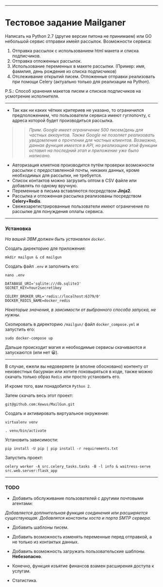 ****
# Тестовое задание Mailganer

Написать на Python 2.7 (другие версии питона не принимаем) или GO небольшой сервис отправки имейл рассылок.
Возможности сервиса:
 1. Отправка рассылок с использованием html макета и списка подписчиков.
 2. Отправка отложенных рассылок.
 3. Использование переменных в макете рассылки. (Пример: имя, фамилия, день рождения из списка подписчиков)
 4. Отслеживание открытий писем.
Отложенные отправки реализовать при помощи Celery (актуально только для реализации на Python).

P.S.: Способ хранения макетов писем и списков подписчиков на усмотрение исполнителя.
****


- Так как ни каких чётких критериев не указано, то ограничился предположением, что пользователи сервиса имеют гуглопочту, с адреса которой будет производиться рассылка.

>>*Прим. Google имеет ограничение 500 писем/день для частных аккаунтов.
Также Google не позоляет реализовать уведомления о прочтении для частных клиентов. Возможно, данная функция имеется в API, но реализацию этой функции оставил на последний этап и приложение уже было написано.*
- Авторизация клиетнов производится путём проверки возможности рассылки с предоставленной почты, никаких данных, кроме необходимых для рассылки, не требуется.
- Список контактов можно загрузить оптом в CSV файле или добавлять по одному вручную.
- Переменные в письма вставляются посредством **Jinja2**.
- Рассылка и отложенная рассылка реализованы посредством **Celery+Redis**.
- Свежезарегистрированные пользователи имеют ограничение по рассылке для понуждения оплаты сервиса.

****
### Установка

*На вашей ЭВМ должен быть установлен `docker`*.

Создать директорию для приложения:
```
mkdir mailgun & cd mailgun
```
Создать файл `.env` и заполнить его:
```
nano .env
```
```
DATABASE_URI='sqlite:///db.sqlite3'
SECRET_KEY=Your2secret1key

CELERY_BROKER_URL='redis://localhost:6379/0'
DOCKER_REDIS_NAME=docker_redis
```
*Некоторые значения, в заисимости от выбранного способа запуска, не нужны*.



Скопировать в директорию `/mailgun/` файл `docker_compose.yml` и запустить его:
```
sudo docker-compose up
```
Дальше происходит магия и необходимые сервисы скачиваются и запускаются (или нет :grinning:).

****
В случае, ежели вы недоверяете (и вполне обосновано) контенту от неизвестных басурман или хотите поковыряться в коде, 
также можно скачать только образ `Redis` или просто установить его.

И кроме того, вам понадобится `Python 2`.

Затем скачать весь этот проект:
```
git@github.com:Xewus/MailGun.git
```
Создать и активировать виртуальное окружение:
```
virtualenv venv 
```
```
. venv/bin/activate
```
Установить зависимости:
```
pip install -U pip | pip install -r requirements.txt
```
Запустить проект:
```
celery worker -A src.celery_tasks.tasks -B -l info & waitress-serve src.web.server:flask_app
```
****
### TODO
- Добавить обслуживание пользователей с другими почтовыми агентами:

*Добавляется доплнительная функция соединения или расширяется существующая. Добавлятся константы хоста и порта SMTP сервера.*

- Добавить шаблоны писем.

- Добавить возможность изменять переменные перед отправкой, а не только из контактых данных.

- Добавить возможность загружать пользовательские шаблоны. **Небезопасно**.

- Конечно, функция изъятие финансов взамен расширения доступа к услугам.

- Статистика.
